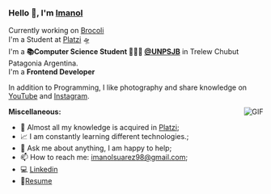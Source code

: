 
### Hello 👋, I'm [Imanol](https://github.com/FranciscoImanolSuarez)
Currently working on [Brocoli](https://github.com/FranciscoImanolSuarez/brocoli) </br>
I'm a Student at [Platzi](https//platzi.com) 🛸 </br>
I'm a **📚Computer Science Student  👨🏽‍💼 [@UNPSJB](http://www.ing.unp.edu.ar/)** in Trelew Chubut Patagonia Argentina.</br>
I'm a **Frontend Developer**

In addition to Programming, I like photography and share knowledge on [YouTube](https://www.youtube.com/channel/UCertEEQ8ghoqx16Og_B27Zg/featured?view_as=subscriber) and [Instagram](https://www.instagram.com/inl_ab/).

  <img align="right" alt="GIF" src="https://media1.tenor.com/images/1c6140897565e34a4e98f618e220dc0d/tenor.gif?itemid=9358372" />
  
**Miscellaneous:**
- 🤔 Almost all my knowledge is acquired in [Platzi](https://www.platzi.com/@Fsuarez);
- 📈 I am constantly learning different technologies.;
- 💬 Ask me about anything, I am happy to help;
- 📫 How to reach me: <imanolsuarez98@gmail.com>;
- 💻 [Linkedin](https://www.linkedin.com/in/francisco-suarez/)
- 📝[Resume](https://drive.google.com/file/d/1D47JTtFQ3HE_Yh4iK76jCxwnOBwGH9FH/view?usp=sharing)
